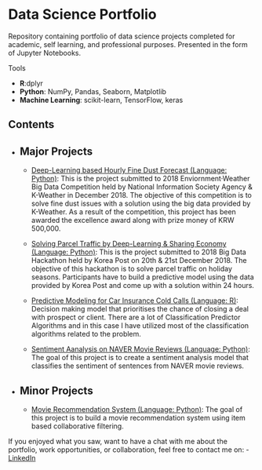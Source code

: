 # Data Science Portfolio
Repository containing portfolio of data science projects completed for academic, self learning, and professional purposes. Presented in the form of Jupyter Notebooks.

Tools
  - **R**:dplyr
  - **Python**: NumPy, Pandas, Seaborn, Matplotlib
  - **Machine Learning**: scikit-learn, TensorFlow, keras
  
  ## Contents
- ## Major Projects
     - [Deep-Learning based Hourly Fine Dust Forecast (Language: Python)](https://www.slideshare.net/secret/2cSovAnNkwp0HP): This is the project submitted to 2018 Enviornment·Weather Big Data Competition held by National Information Society Agency & K-Weather in December 2018. The objective of this competition is to solve fine dust issues with a solution using the big data provided by K-Weather. As a result of the competition, this project has been awarded the excellence award along with prize money of KRW 500,000.
     
     - [Solving Parcel Traffic by Deep-Learning & Sharing Economy (Language: Python)](https://www.slideshare.net/secret/oAhJS6pWbErfoP): This is the project submitted to 2018 Big Data Hackathon held by Korea Post on 20th & 21st December 2018. The objective of this hackathon is to solve parcel traffic on holiday seasons. Participants have to build a predictive model using the data provided by Korea Post and come up with a solution within 24 hours.
     
     - [Predictive Modeling for Car Insurance Cold Calls (Language: R)](https://github.com/jagerian/Data_Science_Portfolio/blob/master/Predictive%20Modeling%20for%20Car%20Insurance%20Cold%20Calls/Predictive%20Modeling%20for%20Car%20Insurance%20Cold%20Calls_10Jan2018.ipynb): Decision making model that prioritises the chance of closing a deal with prospect or client. There are a lot of Classification Predictor Algorithms and in this case I have utilized most of the classification algorithms related to the problem.
     
     - [Sentiment Aanalysis on NAVER Movie Reviews (Language: Python)](https://github.com/jagerian/Data_Science_Portfolio/blob/master/Sentiment%20Aanalysis%20on%20NAVER%20Movie%20Reviews/Sentiment%20Aanalysis%20on%20NAVER%20Movie%20Reviews.ipynb): The goal of this project is to create a sentiment analysis model that classifies the sentiment of sentences from NAVER movie reviews.
     



     
- ## Minor Projects
     - [Movie Recommendation System (Language: Python)](https://github.com/jagerian/Data_Science_Portfolio/blob/master/Movie%20Recommendation%20System/Movie%20Recommendation%20System.ipynb): The goal of this project is to build a movie recommendation system using item based collaborative filtering.
      
If you enjoyed what you saw, want to have a chat with me about the portfolio, work opportunities, or collaboration, feel free to contact me on:
    - [LinkedIn](https://www.linkedin.com/in/jayden-ku/)
  

